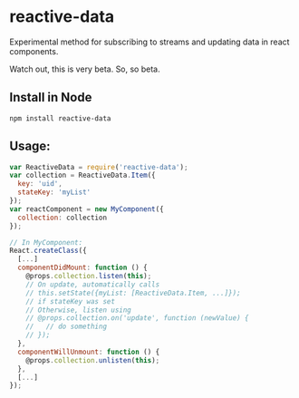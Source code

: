# reactive-data

Experimental method for subscribing to streams and updating data in react components.

Watch out, this is very beta. So, so beta.

## Install in Node

`npm install reactive-data`

## Usage:

```js
var ReactiveData = require('reactive-data');
var collection = ReactiveData.Item({
  key: 'uid',
  stateKey: 'myList'
});
var reactComponent = new MyComponent({
  collection: collection
});

// In MyComponent:
React.createClass({
  [...]
  componentDidMount: function () {
    @props.collection.listen(this);
    // On update, automatically calls
    // this.setState({myList: [ReactiveData.Item, ...]});
    // if stateKey was set
    // Otherwise, listen using
    // @props.collection.on('update', function (newValue) {
    //   // do something
    // });
  },
  componentWillUnmount: function () {
    @props.collection.unlisten(this);
  },
  [...]
});
```